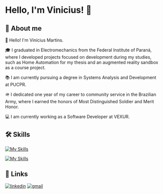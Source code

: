 # Hello, I'm Vinicius! 👋


## 🚀 About me

👋 Hello! I'm Vinícius Martins.

🎓 I graduated in Electromechanics from the Federal Institute of Paraná, where I developed projects focused on development during my studies, such as Home Automation for my thesis and an augmented reality sandbox as a course project.

📚 I am currently pursuing a degree in Systems Analysis and Development at PUCPR.

🪖 I dedicated one year of my career to community service in the Brazilian Army, where I earned the honors of Most Distinguished Soldier and Merit Honor.

💻 I am currently working as a Software Developer at VEXUR.


## 🛠 Skills
[![My Skills](https://skillicons.dev/icons?i=js,ts,nodejs,nextjs)](https://skillicons.dev)

[![My Skills](https://skillicons.dev/icons?i=tailwind,linux,docker,postgres)](https://skillicons.dev)




## 🔗 Links
[![linkedin](https://img.shields.io/badge/linkedin-0A66C2?style=for-the-badge&logo=linkedin&logoColor=white)](https://www.linkedin.com/in/viniciusmartinsdev/)
[![gmail](https://img.shields.io/badge/Gmail-D14836?style=for-the-badge&logo=gmail&logoColor=white)](mailto:vinicius.martins.developer@gmail.com?subject=Olá,%20Tudo%20Bem)



